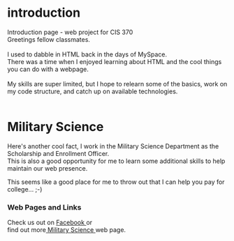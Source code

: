 # introduction
Introduction page - web project for CIS 370 </br>
Greetings fellow classmates. </br> </br>
I used to dabble in HTML back in the days of MySpace. </br>
There was a time when I enjoyed learning about HTML and the cool things you can do with a webpage. </br> </br>
My skills are super limited, but I hope to relearn some of the basics, work on my code structure, and catch up on available technologies.  </br> </br>
<H1> Military Science </H1>

Here's another cool fact, I work in the Military Science Department as the Scholarship and Enrollment Officer. </br>
This is also a good opportunity for me to learn some additional skills to help maintain our web presence.

This seems like a good place for me to throw out that I can help you pay for college...  ;-)

<h3> Web Pages and Links </h3>
Check us out on <a href="https://www.facebook.com/BearBattalionROTC/"> Facebook </a> or </br>
find out more<a href="http://www.missouristate.edu/milsci/"> Military Science </a> web page.
